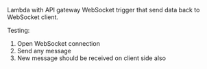 Lambda with API gateway WebSocket trigger that send data back to WebSocket client.

Testing:
1. Open WebSocket connection
2. Send any message
3. New message should be received on client side also